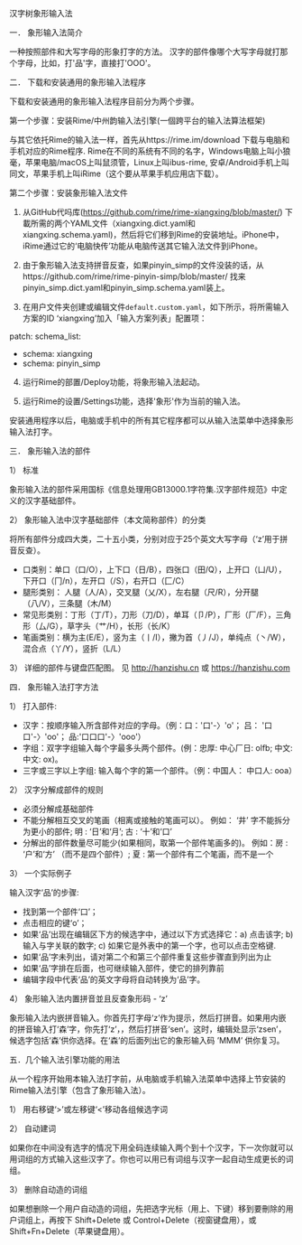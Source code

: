﻿汉字树象形输入法 


一． 象形输入法简介

一种按照部件和大写字母的形象打字的方法。 汉字的部件像哪个大写字母就打那个字母，比如，打'品'字，直接打'OOO'。
       

二． 下载和安装通用的象形输入法程序

下载和安装通用的象形输入法程序目前分为两个步骤。

第一个步骤：安装Rime/中州韵输入法引擎(一個跨平台的输入法算法框架)

与其它依托Rime的输入法一样，首先从https://rime.im/download 下载与电脑和手机对应的Rime程序. Rime在不同的系统有不同的名字，Windows电脑上叫小狼毫，苹果电脑/macOS上叫鼠须管，Linux上叫ibus-rime, 安卓/Android手机上叫同文，苹果手机上叫iRime（这个要从苹果手机应用店下载）。

第二个步骤：安装象形输入法文件

1. 从GitHub代吗库(https://github.com/rime/rime-xiangxing/blob/master/) 下載所需的两个YAML文件（xiangxing.dict.yaml和xiangxing.schema.yaml)，然后将它们移到Rime的安装地址。iPhone中，iRime通过它的‘电脑快传’功能从电脑传送其它输入法文件到iPhone。

2. 由于象形输入法支持拼音反查，如果pinyin_simp的文件没装的话，从https://github.com/rime/rime-pinyin-simp/blob/master/ 找来pinyin_simp.dict.yaml和pinyin_simp.schema.yaml装上。

3. 在用户文件夹创建或编辑文件`default.custom.yaml`，如下所示，将所需输入方案的ID ‘xiangxing’加入「输入方案列表」配置项：

patch:
 schema_list:
 - schema: xiangxing
 - schema: pinyin_simp

4. 运行Rime的部置/Deploy功能，将象形输入法起动。

5. 运行Rime的设置/Settings功能，选择'象形'作为当前的输入法。

安装通用程序以后，电脑或手机中的所有其它程序都可以从输入法菜单中选择象形输入法打字。
   

三． 象形输入法的部件

1） 标准

象形输入法的部件采用国标《信息处理用GB13000.1字符集.汉字部件规范》中定义的汉字基础部件。

2） 象形输入法中汉字基础部件（本文简称部件）的分类

将所有部件分成四大类，二十五小类，分别对应于25个英文大写字母（‘z’用于拼音反查）。

- 口类别：单口（口/O），上下口（日/B），四张口（田/Q），上开口（凵/U）， 下开口（冂/n），左开口（/S），右开口（匚/C）
- 腿形类别： 人腿（人/A），交叉腿（乂/X），左右腿（尺/R），分开腿（八/V），三条腿（木/M）
- 常见形类别：丁形（丁/T），刀形（刀/D），单耳（卩/P），厂形（厂/F），三角形（厶/G），草字头（艹/H），长形（长/K）
- 笔画类别：横为主(E/E），竖为主（丨/I），撇为首（丿/J），单纯点（丶/W），混合点（丫/Y），竖折（L/L）
   
3） 详细的部件与键盘匹配图。
见	http://hanzishu.cn
或	https://hanzishu.com
     

四． 象形输入法打字方法

1） 打入部件:

- 汉字：按顺序输入所含部件对应的字母。（例：口：'口'-〉'o'； 吕： '口口'-〉'oo'； 品:'口口口'-〉'ooo'）
- 字组：双字字组输入每个字最多头两个部件。(例：忠厚: 中心厂日: olfb; 中文: 中文: ox)。
- 三字或三字以上字组: 输入每个字的第一个部件。（例：中国人： 中口人: ooa）

2） 汉字分解成部件的规则

- 必须分解成基础部件
- 不能分解相互交叉的笔画（相离或接触的笔画可以）。 例如： ‘井’ 字不能拆分为更小的部件; 明 : ‘日’和‘月’; 古 : ‘十’和‘口’
- 分解出的部件数量尽可能少(如果相同，取第一个部件笔画多的)。 例如：房 : ‘户’和‘方’ （而不是四个部件）; 夏 : 第一个部件有二个笔画，而不是一个
   
3） 一个实际例子

输入汉字‘品’的步骤:

- 找到第一个部件‘口’；
- 点击相应的键‘o’；
- 如果‘品’出现在编辑区下方的候选字中，通过以下方式选择它：a) 点击该字; b) 输入与字关联的数字; c) 如果它是外表中的第一个字，也可以点击空格键.
- 如果‘品’字未列出，请对第二个和第三个部件重复这些步骤直到列出为止
- 如果‘品’字排在后面，也可继续输入部件，使它的排列靠前
- 编辑字段中代表‘品’的英文字母将自动转换为‘品’字。

4） 象形输入法内置拼音並且反查象形码 - ‘z’

象形输入法内嵌拼音输入。你首先打字母‘z’作为提示，然后打拼音。如果用内嵌的拼音输入打‘森’字，你先打‘z’，，然后打拼音‘sen’。这时，编辑处显示‘zsen’，候选字包括‘森’供你选择。在‘森’的后面列出它的象形输入码 ’MMM’ 供你复习。


五．几个输入法引擎功能的用法

从一个程序开始用本输入法打字前，从电脑或手机输入法菜单中选择上节安装的Rime输入法引擎（包含了象形输入法）。

1） 用右移键‘>’或左移键‘<’移动各组候选字词

2） 自动建词

如果你在中间没有选字的情况下用全码连续输入两个到十个汉字，下一次你就可以用词组的方式输入这些汉字了。你也可以用已有词组与汉字一起自动生成更长的词组。

3） 删除自动造的词组

如果想删除一个用户自动造的词组，先把选字光标（用上、下键）移到要刪除的用户词组上，再按下 Shift+Delete 或 Control+Delete（视窗键盘用），或Shift+Fn+Delete（苹果键盘用）。
